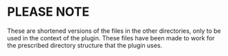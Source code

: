 # PLEASE NOTE

These are shortened versions of the files in the other directories, only to be used in the context of the plugin. These files have been made to work for the prescribed directory structure that the plugin uses.